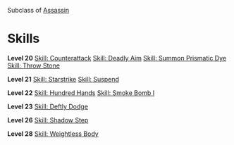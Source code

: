 <!-- TITLE: Ninja -->
<!-- SUBTITLE: As swift as the night and silent as a shadow, Ninjas are stealthy fighters, trained in the ancient combat art of Ninjutsu.  Accomplished fighters in their own rights, Ninjas can hold their own on the battlefield, but excel at the darker arts of subterfuge, assassination and sabotage. -->

Subclass of [Assassin](assassin)
# Skills

**Level 20**
[Skill: Counterattack](counterattack)
[Skill: Deadly Aim](deadly-aim)
[Skill: Summon Prismatic Dye](summon-prismatic-dye)
[Skill: Throw Stone](throw-stone)

**Level 21**
[Skill: Starstrike](starstrike)
[Skill: Suspend](suspend)

**Level 22**
[Skill: Hundred Hands](hundred-hands)
[Skill: Smoke Bomb I](smoke-bomb-i)

**Level 23**
[Skill: Deftly Dodge](deftly-dodge)

**Level 26**
[Skill: Shadow Step](shadow-step)

**Level 28**
[Skill: Weightless Body](weightless-body)
